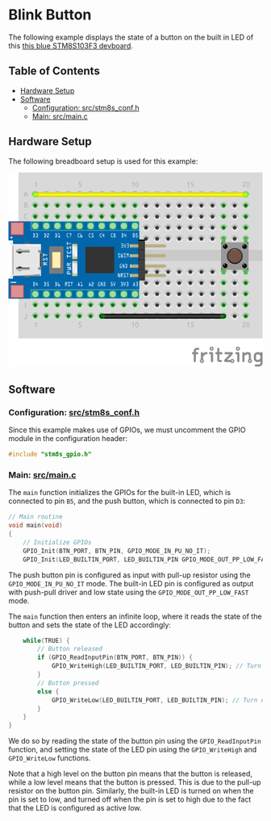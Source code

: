 # Blink Button <!-- omit in toc -->

The following example displays the state of a button on the built in LED of this [this blue STM8S103F3 devboard](https://www.aliexpress.com/item/1005004514078858.html?spm=a2g0o.productlist.main.7.5b6f20c9INeEUu&algo_pvid=e4ea4e0a-c28e-4b91-895d-2a02f8af5d90&algo_exp_id=e4ea4e0a-c28e-4b91-895d-2a02f8af5d90-3&pdp_ext_f=%7B%22sku_id%22%3A%2212000029432042609%22%7D&pdp_npi=2%40dis%21EUR%211.31%211.31%21%21%21%21%21%40211bf3f116631655842315357d071d%2112000029432042609%21sea&curPageLogUid=TCv6XDktNh7d).

## Table of Contents <!-- omit in toc -->

- [Hardware Setup](#hardware-setup)
- [Software](#software)
	- [Configuration: src/stm8s_conf.h](#configuration-srcstm8s_confh)
	- [Main: src/main.c](#main-srcmainc)

## Hardware Setup

The following breadboard setup is used for this example:

![setup](docs/setup.png)

## Software

### Configuration: [src/stm8s_conf.h](src/stm8s_conf.h)

Since this example makes use of GPIOs, we must uncomment the GPIO module in the configuration header:

```c
#include "stm8s_gpio.h"
```

### Main: [src/main.c](src/main.c)

The `main` function initializes the GPIOs for the built-in LED, which is connected to pin `B5`, and the push button, which is connected to pin `D3`:

```c
// Main routine
void main(void)
{	
	// Initialize GPIOs
	GPIO_Init(BTN_PORT, BTN_PIN, GPIO_MODE_IN_PU_NO_IT);
	GPIO_Init(LED_BUILTIN_PORT, LED_BUILTIN_PIN GPIO_MODE_OUT_PP_LOW_FAST); // Built-in LED, Output, Push Pull, Low
```

The push button pin is configured as input with pull-up resistor using the `GPIO_MODE_IN_PU_NO_IT` mode. The built-in LED pin is configured as output with push-pull driver and low state using the `GPIO_MODE_OUT_PP_LOW_FAST` mode.

The `main` function then enters an infinite loop, where it reads the state of the button and sets the state of the LED accordingly:

```c
	while(TRUE) {
		// Button released
		if (GPIO_ReadInputPin(BTN_PORT, BTN_PIN)) {
			GPIO_WriteHigh(LED_BUILTIN_PORT, LED_BUILTIN_PIN); // Turn off LED
		}
		// Button pressed
		else {
			GPIO_WriteLow(LED_BUILTIN_PORT, LED_BUILTIN_PIN); // Turn on LED
		}
	}
}
```

We do so by reading the state of the button pin using the `GPIO_ReadInputPin` function, and setting the state of the LED pin using the `GPIO_WriteHigh` and `GPIO_WriteLow` functions.

Note that a high level on the button pin means that the button is released, while a low level means that the button is pressed. This is due to the pull-up resistor on the button pin. Similarly, the built-in LED is turned on when the pin is set to low, and turned off when the pin is set to high due to the fact that the LED is configured as active low.
